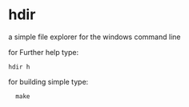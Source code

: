 # hdir
a simple file explorer for the windows command line


for Further help type:

    hdir h
    

for building simple type:

      make
